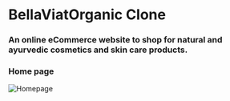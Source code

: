 # BellaViatOrganic Clone 
### An online eCommerce website to shop for natural and ayurvedic cosmetics and skin care products.
### Home page
![Homepage](https://github.com/vivekraj21/WEB19_CONSTRUCT_WEEK_1/blob/main/Images/Screenshot%20(198).png)
